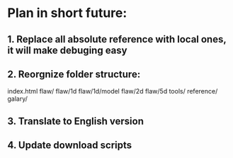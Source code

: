 # Plan in short future:

## 1. Replace all absolute reference with local ones, it will make debuging easy

## 2. Reorgnize folder structure:
index.html
flaw/
flaw/1d
flaw/1d/model
flaw/2d
flaw/5d
tools/
reference/
galary/

## 3. Translate to English version

## 4. Update download scripts

